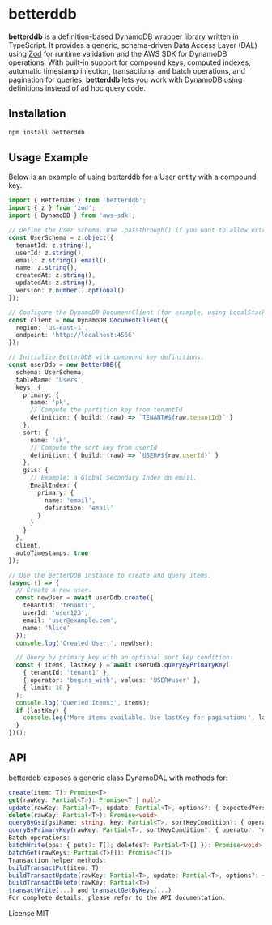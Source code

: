 # betterddb

**betterddb** is a definition-based DynamoDB wrapper library written in TypeScript. It provides a generic, schema-driven Data Access Layer (DAL) using [Zod](https://github.com/colinhacks/zod) for runtime validation and the AWS SDK for DynamoDB operations. With built-in support for compound keys, computed indexes, automatic timestamp injection, transactional and batch operations, and pagination for queries, **betterddb** lets you work with DynamoDB using definitions instead of ad hoc query code.

## Installation

```bash
npm install betterddb
```

## Usage Example
Below is an example of using betterddb for a User entity with a compound key.

```ts
import { BetterDDB } from 'betterddb';
import { z } from 'zod';
import { DynamoDB } from 'aws-sdk';

// Define the User schema. Use .passthrough() if you want to allow extra keys (e.g. computed keys).
const UserSchema = z.object({
  tenantId: z.string(),
  userId: z.string(),
  email: z.string().email(),
  name: z.string(),
  createdAt: z.string(),
  updatedAt: z.string(),
  version: z.number().optional()
});

// Configure the DynamoDB DocumentClient (for example, using LocalStack)
const client = new DynamoDB.DocumentClient({
  region: 'us-east-1',
  endpoint: 'http://localhost:4566'
});

// Initialize BetterDDB with compound key definitions.
const userDdb = new BetterDDB({
  schema: UserSchema,
  tableName: 'Users',
  keys: {
    primary: {
      name: 'pk',
      // Compute the partition key from tenantId
      definition: { build: (raw) => `TENANT#${raw.tenantId}` }
    },
    sort: {
      name: 'sk',
      // Compute the sort key from userId
      definition: { build: (raw) => `USER#${raw.userId}` }
    },
    gsis: {
      // Example: a Global Secondary Index on email.
      EmailIndex: {
        primary: {
          name: 'email',
          definition: 'email'
        }
      }
    }
  },
  client,
  autoTimestamps: true
});

// Use the BetterDDB instance to create and query items.
(async () => {
  // Create a new user.
  const newUser = await userDdb.create({
    tenantId: 'tenant1',
    userId: 'user123',
    email: 'user@example.com',
    name: 'Alice'
  });
  console.log('Created User:', newUser);

  // Query by primary key with an optional sort key condition.
  const { items, lastKey } = await userDdb.queryByPrimaryKey(
    { tenantId: 'tenant1' },
    { operator: 'begins_with', values: 'USER#user' },
    { limit: 10 }
  );
  console.log('Queried Items:', items);
  if (lastKey) {
    console.log('More items available. Use lastKey for pagination:', lastKey);
  }
})();
```

## API
betterddb exposes a generic class DynamoDAL<T> with methods for:

```ts
create(item: T): Promise<T>
get(rawKey: Partial<T>): Promise<T | null>
update(rawKey: Partial<T>, update: Partial<T>, options?: { expectedVersion?: number }): Promise<T>
delete(rawKey: Partial<T>): Promise<void>
queryByGsi(gsiName: string, key: Partial<T>, sortKeyCondition?: { operator: "eq" | "begins_with" | "between"; values: any | [any, any] }): Promise<T[]>
queryByPrimaryKey(rawKey: Partial<T>, sortKeyCondition?: { operator: "eq" | "begins_with" | "between"; values: any | [any, any] }, options?: { limit?: number; lastKey?: Record<string, any> }): Promise<{ items: T[]; lastKey?: Record<string, any> }>
Batch operations:
batchWrite(ops: { puts?: T[]; deletes?: Partial<T>[] }): Promise<void>
batchGet(rawKeys: Partial<T>[]): Promise<T[]>
Transaction helper methods:
buildTransactPut(item: T)
buildTransactUpdate(rawKey: Partial<T>, update: Partial<T>, options?: { expectedVersion?: number })
buildTransactDelete(rawKey: Partial<T>)
transactWrite(...) and transactGetByKeys(...)
For complete details, please refer to the API documentation.
```

License
MIT
